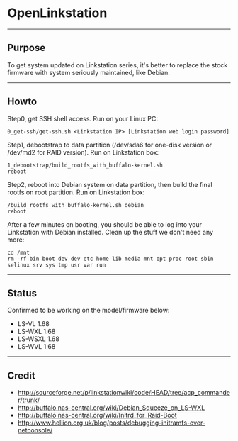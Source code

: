 OpenLinkstation
===============

----
Purpose
----

To get system updated on Linkstation series, it's better to replace the stock firmware with system seriously maintained, like Debian.


----
Howto
----

Step0, get SSH shell access. Run on your Linux PC:

	0_get-ssh/get-ssh.sh <Linkstation IP> [Linkstation web login password]

Step1, debootstrap to data partition (/dev/sda6 for one-disk version or /dev/md2 for RAID version). Run on Linkstation box:

	1_debootstrap/build_rootfs_with_buffalo-kernel.sh
	reboot

Step2, reboot into Debian system on data partition, then build the final rootfs on root partition. Run on Linkstation box:

	/build_rootfs_with_buffalo-kernel.sh debian
	reboot

After a few minutes on booting, you should be able to log into your Linkstation with Debian installed. Clean up the stuff we don't need any more:

	cd /mnt
	rm -rf bin boot dev dev etc home lib media mnt opt proc root sbin selinux srv sys tmp usr var run


----
Status
----

Confirmed to be working on the model/firmware below:

 - LS-VL 1.68
 - LS-WXL 1.68
 - LS-WSXL 1.68
 - LS-WVL 1.68


----
Credit
----

- http://sourceforge.net/p/linkstationwiki/code/HEAD/tree/acp_commander/trunk/
- http://buffalo.nas-central.org/wiki/Debian_Squeeze_on_LS-WXL
- http://buffalo.nas-central.org/wiki/Initrd_for_Raid-Boot
- http://www.hellion.org.uk/blog/posts/debugging-initramfs-over-netconsole/
